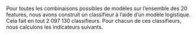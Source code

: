 Pour toutes les combinaisons possibles de modèles sur l’ensemble des 20 features, nous avons construit un classifieur à l’aide d’un modèle logistique. Cela fait en tout 2 097 130 classifieurs. Pour chacun de ces classifieurs, nous calculons les indicateurs suivants.

